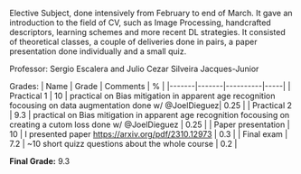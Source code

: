 Elective Subject, done intensively from February to end of March. 
It gave an introduction to the field of CV, such as Image Processing, handcrafted descriptors, learning schemes and more recent DL strategies.
It consisted of theoretical classes, a couple of deliveries done in pairs, a paper presentation done individually and a small quiz.

Professor:
Sergio Escalera and Julio Cezar Silveira Jacques-Junior

Grades:
| Name | Grade | Comments | % |
  |-------|-------|----------|-----|
  | Practical 1 | 10 | practical on Bias mitigation in apparent age recognition focousing on data augmentation done w/ @JoelDieguez| 0.25 |
  | Practical 2 | 9.3 | practical on Bias mitigation in apparent age recognition focousing on creating a cutom loss done w/ @JoelDieguez | 0.25 |
  | Paper presentation | 10 | I presented paper <https://arxiv.org/pdf/2310.12973> | 0.3 |
  | Final exam | 7.2 | ~10 short quizz questions about the whole course | 0.2 |

**Final Grade:** 9.3

